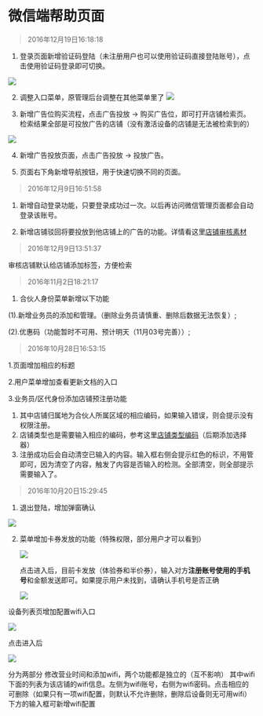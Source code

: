 # 微信端帮助页面

> 2016年12月19日16:18:18

1. 登录页面新增验证码登陆（未注册用户也可以使用验证码直接登陆账号），点击使用验证码登录即可切换。

 ![](/assets/QQ截图20161219161800.png)

2. 调整入口菜单，原管理后台调整在其他菜单里了
![](/assets/170410504440605892.jpg)

3. 新增广告位购买流程，点击广告投放 -> 购买广告位，即可打开店铺检索页。检索结果全部是可投放广告的店铺（没有激活设备的店铺是无法被检索到的）

![](/assets/QQ截图20161219163430.png)

4. 新增广告投放页面，点击广告投放 -> 投放广告。

6. 页面右下角新增导航按钮，用于快速切换不同的页面。



> 2016年12月9日16:51:58

1. 新增自动登录功能，只要登录成功过一次。以后再访问微信管理页面都会自动登录该账号。

2. 新增店铺驳回将要投放到他店铺上的广告的功能。详情看这里[店铺审核素材](店铺审核素材.md)

> 2016年12月9日13:51:37

审核店铺默认给店铺添加标签，方便检索

> 2016年11月2日18:21:17

 1. 合伙人身份菜单新增以下功能
 
 (1).新增业务员的添加和管理。（删除业务员请慎重、删除后数据无法恢复）;

 (2).优惠码（功能暂时不可用、预计明天（11月03号完善））;


> 2016年10月28日16:53:15

 1.页面增加相应的标题

 2.用户菜单增加查看更新文档的入口

 3.业务员/区代身份添加店铺预注册功能
  
 1. 其中店铺归属地为合伙人所属区域的相应编码，如果输入错误，则会提示没有权限注册。
 2. 店铺类型也是需要输入相应的编码，参考这里[店铺类型编码](店铺类型编码.md)（后期添加选择器）
 3. 注册成功后会自动清空已输入的内容。输入框右侧会提示红色的标识，不用管即可，因为清空了内容，触发了内容是否输入的检测。全部清空，则全部提示需要输入了。


> 2016年10月20日15:29:45


1. 退出登陆，增加弹窗确认

 ![](/assets/QQ截图20161020153055.png)

2. 菜单增加卡券发放的功能（特殊权限，部分用户才可以看到）

    ![](/assets/QQ截图20161020161024.png)

    点击进入后，目前卡发放（体验券和半价券），输入对方**注册账号使用的手机号**和金额发送即可。如果提示用户未找到，请确认手机号是否正确

    ![](/assets/QQ截图20161020161326.png)



 设备列表页增加配置wifi入口

![](/assets/1.png)

点击进入后

![](/assets/2.png)


分为两部分 修改营业时间和添加wifi，两个功能都是独立的（互不影响）
其中wifi下面的列表为该店铺的wifi信息。左侧为wifi账号，右侧为wifi密码。点击相应的可删除（如果只有一项wifi配置，则默认不允许删除，删除后设备则无可用wifi）
下方的输入框可新增wifi配置



